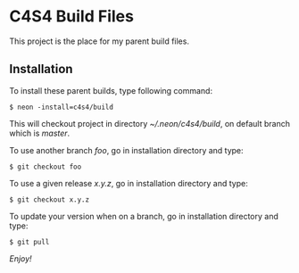 C4S4 Build Files
================

This project is the place for my parent build files.

Installation
------------

To install these parent builds, type following command:

```
$ neon -install=c4s4/build
```

This will checkout project in directory *~/.neon/c4s4/build*, on default branch
which is *master*.

To use another branch *foo*, go in installation directory and type:

```
$ git checkout foo
```

To use a given release *x.y.z*, go in installation directory and type:

```
$ git checkout x.y.z
```

To update your version when on a branch, go in installation directory and type:

```
$ git pull
```

*Enjoy!*
